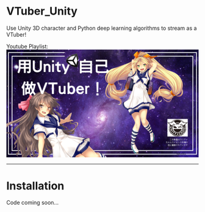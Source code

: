 # VTuber_Unity
Use Unity 3D character and Python deep learning algorithms to stream as a VTuber!

Youtube Playlist:
[![teaser](images/teaser.jpg)](https://www.youtube.com/playlist?list=PLDV2CyUo4q-JFGrpG595jMdWZLwYOnu4p)

--------------------------------------------------------------------------------
# Installation

Code coming soon...
